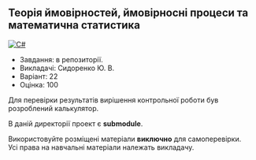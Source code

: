 ## Теорія ймовірностей, ймовірносні процеси та математична статистика

[![C#](https://img.shields.io/badge/c%23-purple?style=for-the-badge&logo=dotnet&logoColor=white)](#)

- Завдання: в репозиторії.
- Викладачі: Сидоренко Ю. В.
- Варіант: 22 
- Оцінка: 100

Для перевірки результатів вирішення контрольної роботи був розроблений калькулятор.<br>

В даній директорії проект є **submodule**.<br>

Використовуйте розміщені матеріали **виключно** для самоперевірки.<br>
Усі права на навчальні матеріали належать викладачу.

